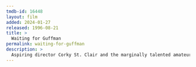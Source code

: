 ```yaml
---
tmdb-id: 16448
layout: film
added: 2024-01-27
released: 1996-08-21
title: >
  Waiting for Guffman
permalink: waiting-for-guffman
description: >
  Aspiring director Corky St. Clair and the marginally talented amateur cast of his hokey small-town musical production go overboard when they learn that Broadway theater agent Mort Guffman will be in attendance.
---
```

